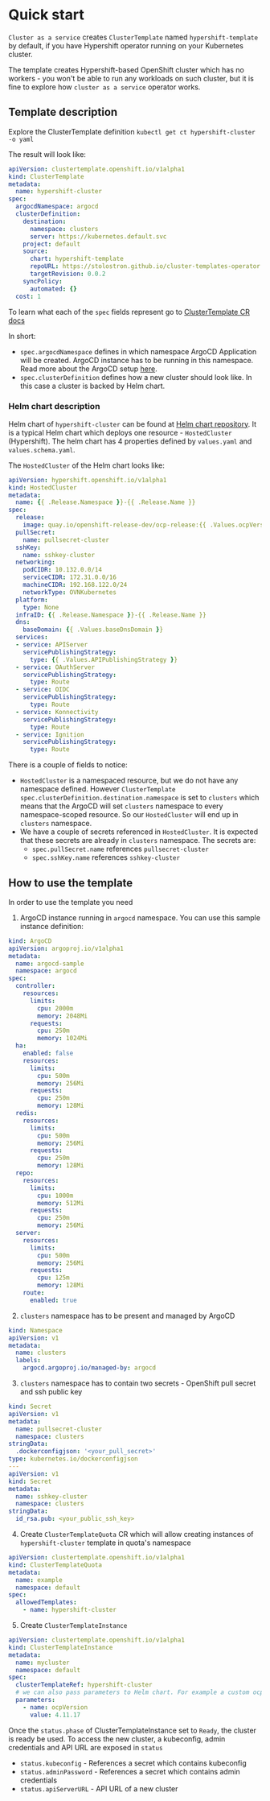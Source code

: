 # Quick start

`Cluster as a service` creates `ClusterTemplate` named `hypershift-template` by default, if you have Hypershift operator running on your Kubernetes cluster.

The template creates Hypershift-based OpenShift cluster which has no workers - you won't be able to run any workloads on such cluster, but it is fine to explore how `cluster as a service` operator works.

## Template description
Explore the ClusterTemplate definition
`kubectl get ct hypershift-cluster -o yaml`

The result will look like:
```yaml
apiVersion: clustertemplate.openshift.io/v1alpha1
kind: ClusterTemplate
metadata:
  name: hypershift-cluster
spec:
  argocdNamespace: argocd
  clusterDefinition:
    destination:
      namespace: clusters
      server: https://kubernetes.default.svc
    project: default
    source:
      chart: hypershift-template
      repoURL: https://stolostron.github.io/cluster-templates-operator
      targetRevision: 0.0.2
    syncPolicy:
      automated: {}
  cost: 1
```

To learn what each of the `spec` fields represent go to [ClusterTemplate CR docs](./cluster-template.md)

In short:
 - `spec.argocdNamespace` defines in which namespace ArgoCD Application will be created. ArgoCD instance has to be running in this namespace. Read more about the ArgoCD setup [here](./argocd.md).
 - `spec.clusterDefinition` defines how a new cluster should look like. In this case a cluster is backed by Helm chart. 

### Helm chart description
Helm chart of `hypershift-cluster` can be found at [Helm chart repository](https://github.com/stolostron/cluster-templates-operator/tree/helm-repo/hypershift-template). It is a typical Helm chart which deploys one resource - `HostedCluster` (Hypershift). The helm chart has 4 properties defined by `values.yaml` and `values.schema.yaml`.

The `HostedCluster` of the Helm chart looks like:
```yaml
apiVersion: hypershift.openshift.io/v1alpha1
kind: HostedCluster
metadata:
  name: {{ .Release.Namespace }}-{{ .Release.Name }}
spec:
  release:
    image: quay.io/openshift-release-dev/ocp-release:{{ .Values.ocpVersion }}-{{ .Values.ocpArch }}
  pullSecret:
    name: pullsecret-cluster
  sshKey:
    name: sshkey-cluster
  networking:
    podCIDR: 10.132.0.0/14
    serviceCIDR: 172.31.0.0/16
    machineCIDR: 192.168.122.0/24
    networkType: OVNKubernetes
  platform:
    type: None
  infraID: {{ .Release.Namespace }}-{{ .Release.Name }}
  dns:
    baseDomain: {{ .Values.baseDnsDomain }}
  services:
  - service: APIServer
    servicePublishingStrategy:
      type: {{ .Values.APIPublishingStrategy }}
  - service: OAuthServer
    servicePublishingStrategy:
      type: Route
  - service: OIDC
    servicePublishingStrategy:
      type: Route
  - service: Konnectivity
    servicePublishingStrategy:
      type: Route
  - service: Ignition
    servicePublishingStrategy:
      type: Route
```

There is a couple of fields to notice:
- `HostedCluster` is a namespaced resource, but we do not have any namespace defined. However `ClusterTemplate` `spec.clusterDefinition.destination.namespace` is set to `clusters` which means that the ArgoCD will set `clusters` namespace to every namespace-scoped resource. So our `HostedCluster` will end up in `clusters` namespace.
- We have a couple of secrets referenced in `HostedCluster`. It is expected that these secrets are already in `clusters` namespace. The secrets are:
  - `spec.pullSecret.name` references `pullsecret-cluster`
  - `spec.sshKey.name` references `sshkey-cluster`

## How to use the template
In order to use the template you need

1. ArgoCD instance running in `argocd` namespace. You can use this sample instance definition:
```yaml
kind: ArgoCD
apiVersion: argoproj.io/v1alpha1
metadata:
  name: argocd-sample
  namespace: argocd
spec:
  controller:
    resources:
      limits:
        cpu: 2000m
        memory: 2048Mi
      requests:
        cpu: 250m
        memory: 1024Mi
  ha:
    enabled: false
    resources:
      limits:
        cpu: 500m
        memory: 256Mi
      requests:
        cpu: 250m
        memory: 128Mi
  redis:
    resources:
      limits:
        cpu: 500m
        memory: 256Mi
      requests:
        cpu: 250m
        memory: 128Mi
  repo:
    resources:
      limits:
        cpu: 1000m
        memory: 512Mi
      requests:
        cpu: 250m
        memory: 256Mi
  server:
    resources:
      limits:
        cpu: 500m
        memory: 256Mi
      requests:
        cpu: 125m
        memory: 128Mi
    route:
      enabled: true
```
2. `clusters` namespace has to be present and managed by ArgoCD
```yaml
kind: Namespace
apiVersion: v1
metadata:
  name: clusters
  labels:
    argocd.argoproj.io/managed-by: argocd
```

3. `clusters` namespace has to contain two secrets - OpenShift pull secret and ssh public key
```yaml
kind: Secret
apiVersion: v1
metadata:
  name: pullsecret-cluster
  namespace: clusters
stringData:
  .dockerconfigjson: '<your_pull_secret>'
type: kubernetes.io/dockerconfigjson
---
apiVersion: v1
kind: Secret
metadata:
  name: sshkey-cluster
  namespace: clusters
stringData:
  id_rsa.pub: <your_public_ssh_key>
```

4. Create `ClusterTemplateQuota` CR which will allow creating instances of `hypershift-cluster` template in quota's namespace
```yaml
apiVersion: clustertemplate.openshift.io/v1alpha1
kind: ClusterTemplateQuota
metadata:
  name: example
  namespace: default
spec:
  allowedTemplates:
    - name: hypershift-cluster
```

5. Create `ClusterTemplateInstance`
```yaml
apiVersion: clustertemplate.openshift.io/v1alpha1
kind: ClusterTemplateInstance
metadata:
  name: mycluster
  namespace: default
spec:
  clusterTemplateRef: hypershift-cluster
  # we can also pass parameters to Helm chart. For example a custom ocp version. If not specified, the default is taken from Helm chart's values.yaml
  parameters:
    - name: ocpVersion
      value: 4.11.17
```

Once the `status.phase` of ClusterTemplateInstance set to `Ready`, the cluster is ready be used. To access the new cluster, a kubeconfig, admin credentials and API URL are exposed in `status`
 - `status.kubeconfig` - References a secret which contains kubeconfig
 - `status.adminPassword` - References a secret which contains admin credentials
 - `status.apiServerURL` - API URL of a new cluster
